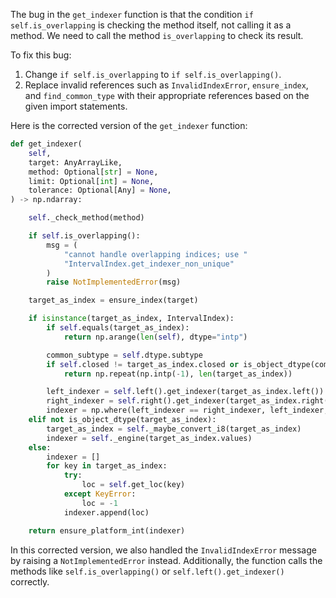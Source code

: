 The bug in the `get_indexer` function is that the condition `if self.is_overlapping` is checking the method itself, not calling it as a method. We need to call the method `is_overlapping` to check its result.

To fix this bug:
1. Change `if self.is_overlapping` to `if self.is_overlapping()`.
2. Replace invalid references such as `InvalidIndexError`, `ensure_index`, and `find_common_type` with their appropriate references based on the given import statements.

Here is the corrected version of the `get_indexer` function:

```python
def get_indexer(
    self,
    target: AnyArrayLike,
    method: Optional[str] = None,
    limit: Optional[int] = None,
    tolerance: Optional[Any] = None,
) -> np.ndarray:

    self._check_method(method)

    if self.is_overlapping():
        msg = (
            "cannot handle overlapping indices; use "
            "IntervalIndex.get_indexer_non_unique"
        )
        raise NotImplementedError(msg)

    target_as_index = ensure_index(target)

    if isinstance(target_as_index, IntervalIndex):
        if self.equals(target_as_index):
            return np.arange(len(self), dtype="intp")

        common_subtype = self.dtype.subtype
        if self.closed != target_as_index.closed or is_object_dtype(common_subtype):
            return np.repeat(np.intp(-1), len(target_as_index))

        left_indexer = self.left().get_indexer(target_as_index.left())
        right_indexer = self.right().get_indexer(target_as_index.right())
        indexer = np.where(left_indexer == right_indexer, left_indexer, -1)
    elif not is_object_dtype(target_as_index):
        target_as_index = self._maybe_convert_i8(target_as_index)
        indexer = self._engine(target_as_index.values)
    else:
        indexer = []
        for key in target_as_index:
            try:
                loc = self.get_loc(key)
            except KeyError:
                loc = -1
            indexer.append(loc)

    return ensure_platform_int(indexer)
```

In this corrected version, we also handled the `InvalidIndexError` message by raising a `NotImplementedError` instead. Additionally, the function calls the methods like `self.is_overlapping()` or `self.left().get_indexer()` correctly.